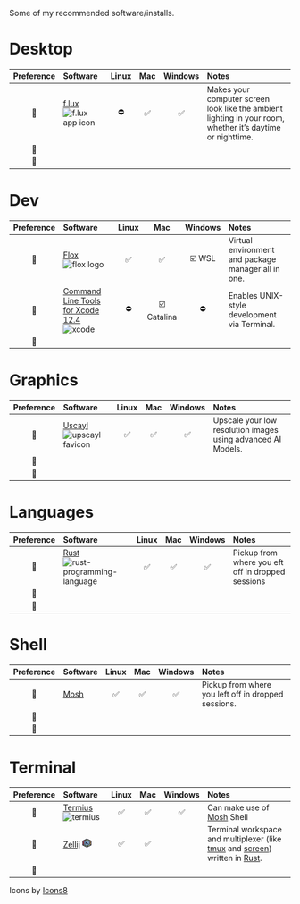 Some of my recommended software/installs.

# Desktop

| Preference | Software                         | Linux | Mac | Windows | Notes |
| :--------: | :-----------------------------   | :---: | :-: | :-----: | :----- |
| 🥇         | [f.lux](https://flox.dev/) <img width="16" height="16" src="https://img.icons8.com/?size=48&id=KROH8sFCmj1L&format=png" alt="f.lux app icon"/> | ⛔     | ✅   | ✅       | Makes your computer screen look like the ambient lighting in your room, whether it’s daytime or nighttime. |
| 🥈         |                                  |       |     |         | | 
| 🥉         |                                  |       |     |         | | 


# Dev

| Preference | Software                         | Linux | Mac | Windows | Notes |
| :--------: | :-----------------------------   | :---: | :-: | :-----: | :----- |
| 🥇         | [Flox](https://flox.dev/) <img width="16" height="16" src="https://avatars.githubusercontent.com/u/72631827" alt="flox logo"/> | ✅     | ✅   | ☑️ WSL       | Virtual environment and package manager all in one. |
| 🥈         | [Command Line Tools for Xcode 12.4](https://download.developer.apple.com/Developer_Tools/Command_Line_Tools_for_Xcode_12.4/Command_Line_Tools_for_Xcode_12.4.dmg) <img width="16" height="16" src="https://img.icons8.com/color/16/xcode.png" alt="xcode"/> | ⛔     | ☑️ Catalina | ⛔       | Enables UNIX-style development via Terminal. | 
| 🥉         |                                  |       |     |         | | 


# Graphics

| Preference | Software                         | Linux | Mac | Windows | Notes  |
| :--------: | :-----------------------------   | :---: | :-: | :-----: | :----- |
| 🥇         | [Uscayl](https://www.upscayl.org/) <img width="16" height="16" src="https://raw.githubusercontent.com/upscayl/upscayl/main/docs/favicon.svg" alt="upscayl favicon"/> | ✅     | ✅   | ✅       | Upscale your low resolution images using advanced AI Models. |
| 🥈         |                                  |       |     |         |        | 
| 🥉         |                                  |       |     |         |        | 


# Languages

| Preference | Software                         | Linux | Mac | Windows | Notes  |
| :--------: | :-----------------------------   | :---: | :-: | :-----: | :----- |
| 🥇         | [Rust](https://www.rust-lang.org/) <img width="16" height="16" src="https://img.icons8.com/color/16/rust-programming-language.png" alt="rust-programming-language"/>  | ✅     | ✅   | ✅       | Pickup from where you eft off in dropped sessions |
| 🥈         |                                  |       |     |         |        | 
| 🥉         |                                  |       |     |         |        | 


# Shell

| Preference | Software                         | Linux | Mac | Windows | Notes  |
| :--------: | :-----------------------------   | :---: | :-: | :-----: | :----- |
| 🥇         | [Mosh](https://mosh.org/)        | ✅     | ✅   | ✅       | Pickup from where you left off in dropped sessions. |
| 🥈         |                                  |       |     |         |        | 
| 🥉         |                                  |       |     |         |        | 


# Terminal

| Preference | Software                         | Linux | Mac | Windows | Notes |
| :--------: | :-----------------------------   | :---: | :-: | :-----: | :----- |
| 🥇         | [Termius](https://termius.com/) <img width="16" height="16" src="https://img.icons8.com/windows/16/termius.png" alt="termius"/> | ✅     | ✅   | ✅       | Can make use of [Mosh](#Shell) Shell |
| 🥈         | [Zellij](https://zellij.dev/) <img width="16" height="16" src="https://github.com/zellij-org/zellij/blob/main/assets/logo.png" alt="Zellij logo"/> | ✅     | ✅   |         | Terminal workspace and multiplexer (like [tmux](https://github.com/tmux/tmux) and [screen](https://www.gnu.org/software/screen/)) written in [Rust](https://www.rust-lang.org/). | 
| 🥉         |                                  |       |     |         | | 


Icons by <a href="https://icons8.com">Icons8</a>
